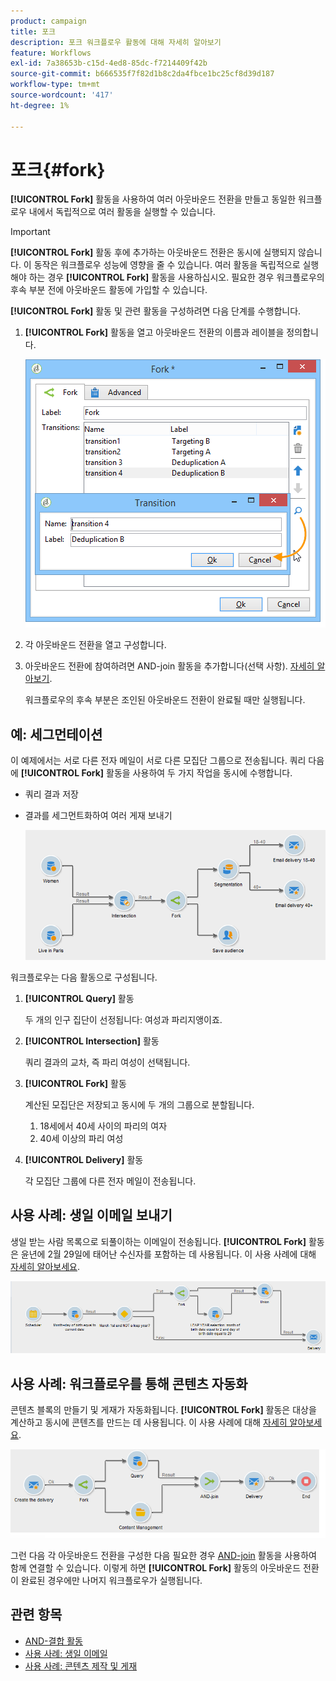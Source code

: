 ```yaml
---
product: campaign
title: 포크
description: 포크 워크플로우 활동에 대해 자세히 알아보기
feature: Workflows
exl-id: 7a38653b-c15d-4ed8-85dc-f7214409f42b
source-git-commit: b666535f7f82d1b8c2da4fbce1bc25cf8d39d187
workflow-type: tm+mt
source-wordcount: '417'
ht-degree: 1%

---
```


# 포크{#fork}



**[!UICONTROL Fork]** 활동을 사용하여 여러 아웃바운드 전환을 만들고 동일한 워크플로우 내에서 독립적으로 여러 활동을 실행할 수 있습니다.

>[!IMPORTANT]
>
>**[!UICONTROL Fork]** 활동 후에 추가하는 아웃바운드 전환은 동시에 실행되지 않습니다. 이 동작은 워크플로우 성능에 영향을 줄 수 있습니다. 여러 활동을 독립적으로 실행해야 하는 경우 **[!UICONTROL Fork]** 활동을 사용하십시오. 필요한 경우 워크플로우의 후속 부분 전에 아웃바운드 활동에 가입할 수 있습니다.

**[!UICONTROL Fork]** 활동 및 관련 활동을 구성하려면 다음 단계를 수행합니다.

1. **[!UICONTROL Fork]** 활동을 열고 아웃바운드 전환의 이름과 레이블을 정의합니다.

   ![](assets/s_user_segmentation_fork.png)

1. 각 아웃바운드 전환을 열고 구성합니다.
1. 아웃바운드 전환에 참여하려면 AND-join 활동을 추가합니다(선택 사항). [자세히 알아보기](and-join.md).

   워크플로우의 후속 부분은 조인된 아웃바운드 전환이 완료될 때만 실행됩니다.

## 예: 세그먼테이션

이 예제에서는 서로 다른 전자 메일이 서로 다른 모집단 그룹으로 전송됩니다. 쿼리 다음에 **[!UICONTROL Fork]** 활동을 사용하여 두 가지 작업을 동시에 수행합니다.

* 쿼리 결과 저장
* 결과를 세그먼트화하여 여러 게재 보내기

  ![포크 활동은 두 쿼리의 교차를 따르며 목록 업데이트 활동 및 분할 활동 앞에 옵니다.](assets/wkf_fork_example.png)

워크플로우는 다음 활동으로 구성됩니다.

1. **[!UICONTROL Query]** 활동

   두 개의 인구 집단이 선정됩니다: 여성과 파리지앵이죠.

1. **[!UICONTROL Intersection]** 활동

   쿼리 결과의 교차, 즉 파리 여성이 선택됩니다.

1. **[!UICONTROL Fork]** 활동

   계산된 모집단은 저장되고 동시에 두 개의 그룹으로 분할됩니다.

   1. 18세에서 40세 사이의 파리의 여자
   1. 40세 이상의 파리 여성

1. **[!UICONTROL Delivery]** 활동

   각 모집단 그룹에 다른 전자 메일이 전송됩니다.

## 사용 사례: 생일 이메일 보내기

생일 받는 사람 목록으로 되풀이하는 이메일이 전송됩니다. **[!UICONTROL Fork]** 활동은 윤년에 2월 29일에 태어난 수신자를 포함하는 데 사용됩니다. 이 사용 사례에 대해 [자세히 알아보세요](sending-a-birthday-email.md).

![포크 활동은 테스트 활동 뒤에 있으며 두 쿼리 활동 앞에 있습니다.](assets/birthday-workflow_usecase_1.png)

## 사용 사례: 워크플로우를 통해 콘텐츠 자동화

콘텐츠 블록의 만들기 및 게재가 자동화됩니다. **[!UICONTROL Fork]** 활동은 대상을 계산하고 동시에 콘텐츠를 만드는 데 사용됩니다. 이 사용 사례에 대해 [자세히 알아보세요](../../delivery/using/automating-via-workflows.md#creating-the-delivery-and-its-content).

![포크 활동은 배달 활동을 따르며 쿼리 활동 및 콘텐츠 관리 활동보다 먼저 수행되며, 둘 다 AND-join 활동을 통해 연결됩니다.](../../delivery/using/assets/d_ncs_content_workflow10.png)

그런 다음 각 아웃바운드 전환을 구성한 다음 필요한 경우 [AND-join](and-join.md) 활동을 사용하여 함께 연결할 수 있습니다. 이렇게 하면 **[!UICONTROL Fork]** 활동의 아웃바운드 전환이 완료된 경우에만 나머지 워크플로우가 실행됩니다.

## 관련 항목

* [AND-결합 활동](and-join.md)
* [사용 사례: 생일 이메일](sending-a-birthday-email.md)
* [사용 사례: 콘텐츠 제작 및 게재](../../delivery/using/automating-via-workflows.md#creating-the-delivery-and-its-content)